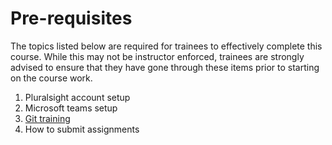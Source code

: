 # Pre-requisites

The topics listed below are required for trainees to effectively complete this course. While this may not be instructor enforced, trainees are strongly advised to ensure that they have gone through these items prior to starting on the course work.

1. Pluralsight account setup
2. Microsoft teams setup
3. [Git training](https://github.com/tavisca-bootcamp/home/blob/master/initial/learning-git.md)
4. How to submit assignments
